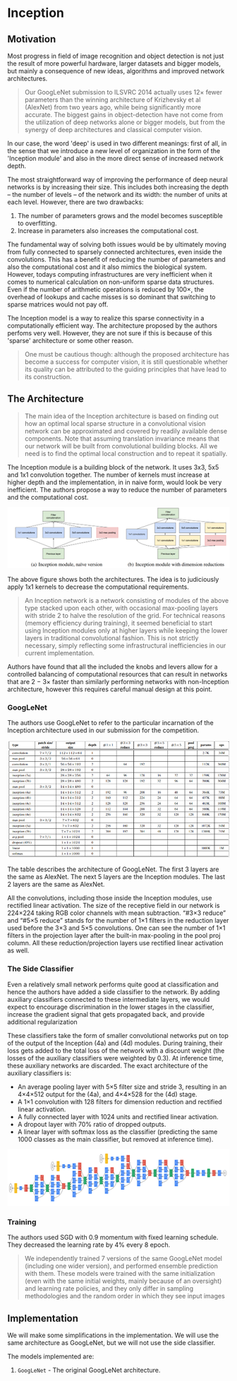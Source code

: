 # Inception

## Motivation

Most progress in field of image recognition and object detection is not just the result of more powerful hardware, larger datasets and bigger models, but mainly a consequence of new ideas, algorithms and improved network architectures.

> Our GoogLeNet submission to ILSVRC 2014 actually uses 12× fewer parameters than the winning architecture of Krizhevsky et al (AlexNet) from two years ago, while being significantly more accurate. The biggest gains in object-detection have not come from the utilization of deep networks alone or bigger models, but from the synergy of deep architectures and classical computer vision.

In our case, the word 'deep' is used in two different meanings: first of all, in the sense that we introduce a new level of organization in the form of the 'Inception module' and also in the more direct sense of increased network depth.

The most straightforward way of improving the performance of deep neural networks is by increasing their size. This includes both increasing the depth – the number of levels – of the network and its width: the number of units at each level. However, there are two drawbacks:

1. The number of parameters grows and the model becomes susceptible to overfitting.
2. Increase in parameters also increases the computational cost.

The fundamental way of solving both issues would be by ultimately moving from fully connected to sparsely connected architectures, even inside the convolutions. This has a benefit of reducing the number of parameters and also the computational cost and it also mimics the biological system. However, todays computing infrastructures are very inefficient when it comes to numerical calculation on non-uniform sparse data structures. Even if the number of arithmetic operations is reduced by 100×, the overhead of lookups and cache misses is so dominant that switching to sparse matrices would not pay off.

The Inception model is a way to realize this sparse connectivity in a computationally efficient way. The architecture proposed by the authors perfoms very well. However, they are not sure if this is because of this 'sparse' architecture or some other reason.

> One must be cautious though: although the proposed architecture has become a success for computer vision, it is still questionable whether its quality can be attributed to the guiding principles that have lead to its construction.

## The Architecture

> The main idea of the Inception architecture is based on finding out how an optimal local sparse structure in a convolutional vision network can be approximated and covered by readily available dense components. Note that assuming translation invariance means that our network will be built from convolutional building blocks. All we need is to find the optimal local construction and to repeat it spatially.

The Inception module is a building block of the network. It uses 3x3, 5x5 and 1x1 convolution together. The number of kernels must increase at higher depth and the implementation, in in naive form, would look be very inefficient. The authors propose a way to reduce the number of parameters and the computational cost.

![Inception Module](images/0501.png)

The above figure shows both the architectures. The idea is to judiciously apply 1x1 kernels to decrease the computational requirements.

> An Inception network is a network consisting of modules of the above type stacked upon each other, with occasional max-pooling layers with stride 2 to halve the resolution of the grid. For technical reasons (memory efficiency during training), it seemed beneficial to start using Inception modules only at higher layers while keeping the lower layers in traditional convolutional fashion. This is not strictly necessary, simply reflecting some infrastructural inefficiencies in our current implementation.

Authors have found that all the included the knobs and levers allow for a controlled balancing of computational resources that can result in networks that are 2 − 3× faster than similarly performing networks with non-Inception architecture, however this requires careful manual design at this point.

### GoogLeNet

The authors use GoogLeNet to refer to the particular incarnation of the Inception architecture used in our submission for the competition.

![GoogLeNet](images/0502.png)

The table describes the architecture of GoogLeNet. The first 3 layers are the same as AlexNet. The next 5 layers are the Inception modules. The last 2 layers are the same as AlexNet.

All the convolutions, including those inside the Inception modules, use rectified linear activation. The size of the receptive field in our network is 224×224 taking RGB color channels with mean subtraction. “#3×3 reduce” and “#5×5 reduce” stands for the number of 1×1 filters in the reduction layer used before the 3×3 and 5×5 convolutions. One can see the number of 1×1 filters in the projection layer after the built-in max-pooling in the pool proj column. All these reduction/projection layers use rectified linear activation as well.

### The Side Classifier

Even a relatively small network performs quite good at classification and hence the authors have added a side classifier to the network. By adding auxiliary classifiers connected to these intermediate layers, we would expect to encourage discrimination in the lower stages in the classifier, increase the gradient signal that gets propagated back, and provide additional regularization

These classifiers take the form of smaller convolutional networks put on top of the output of the Inception (4a) and (4d) modules. During training, their loss gets added to the total loss of the network with a discount weight (the losses of the auxiliary classifiers were weighted by 0.3). At inference time, these auxiliary networks are discarded. The exact architecture of the auxiliary classifiers is:

- An average pooling layer with 5×5 filter size and stride 3, resulting in an 4×4×512 output for the (4a), and 4×4×528 for the (4d) stage.
- A 1×1 convolution with 128 filters for dimension reduction and rectified linear activation.
- A fully connected layer with 1024 units and rectified linear activation.
- A dropout layer with 70% ratio of dropped outputs.
- A linear layer with softmax loss as the classifier (predicting the same 1000 classes as the main classifier, but removed at inference time).

![Side Classifier](images/0503.png)

### Training

The authors used SGD with 0.9 momentum with fixed learning schedule. They decreased the learning rate by 4% every 8 epoch.

> We independently trained 7 versions of the same GoogLeNet model (including one wider version), and performed ensemble prediction with them. These models were trained with the same initialization (even with the same initial weights, mainly because of an oversight) and learning rate policies, and they only differ in sampling methodologies and the random order in which they see input images

## Implementation

We will make some simplifications in the implementation. We will use the same architecture as GoogLeNet, but we will not use the side classifier.

The models implemented are:

1. `GoogLeNet` - The original GoogLeNet architecture.
